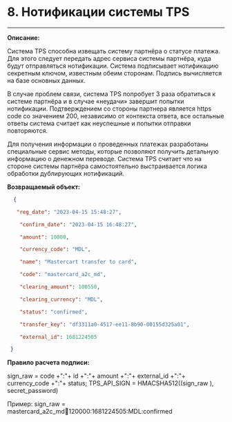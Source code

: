 # 8. Нотификации системы TPS

------



**Описание:**

Cистема TPS способна извещать систему партнёра о статусе платежа. Для этого следует передать адрес сервиса системы партнёра, куда будут отправляться нотификации. Cистема подписывает нотификацию секретным ключом, известным обеим сторонам. Подпись вычисляется на базе основных данных. 

В случае проблем связи, система TPS попробует 3 раза обратиться к системе партнёра и в случае «неудачи» завершит попытки нотификации. Подтверждением со стороны партнера является https code со значением 200, независимо от контекста ответа, все остальные ответы система считает как неуспешные и попытки отправки повторяются.  

Для получения информации о проведенных платежах разработаны специальные сервис методы, которые позволяют получить детальную информацию о денежном переводе. Система TPS считает что на стороне системы партнёра самостоятельно выстраивается логика обработки дублирующих нотификаций.



**Возвращаемый объект:**

```json
  {

​	"reg_date": "2023-04-15 15:48:27",

  	"confirm_date": "2023-04-15 16:48:27",

  	"amount": 10000,

  	"currency_code": "MDL",

  	"name": "Mastercart transfer to card",

  	"code": "mastercard_a2c_md",

  	"clearing_amount": 100550,

  	"clearing_currency": "MDL",

  	"status": "confirmed",

  	"transfer_key": "df3311a0-4517-ee11-8b90-00155d325a01",

  	"external_id": 1681224505

 }

```


**Правило расчета подписи:**

sign_raw = code +":"+ id +":"+ amount +":"+ external_id +":"+  currency_code +":"+ status; 
TPS_API_SIGN  = HMACSHA512((sign_raw ), secret_password) 

Пример: sign_raw = mastercard_a2c_md:100:120000:1681224505:MDL:confirmed




